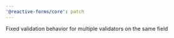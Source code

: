 ```yaml
---
'@reactive-forms/core': patch
---
```


Fixed validation behavior for multiple validators on the same field
